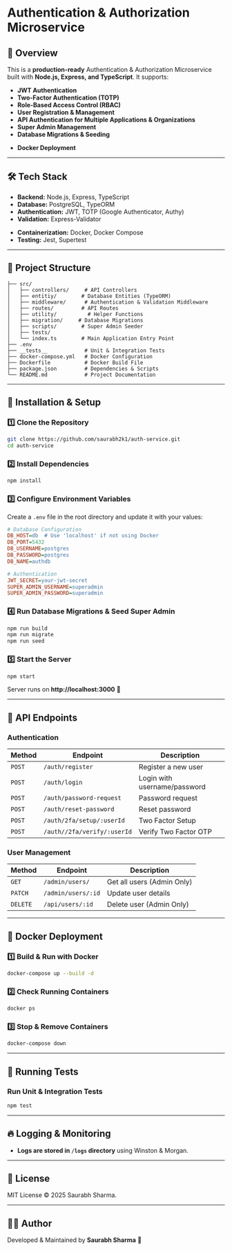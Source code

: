 # Authentication & Authorization Microservice

## 🚀 Overview
This is a **production-ready** Authentication & Authorization Microservice built with **Node.js, Express, and TypeScript**. It supports:

- **JWT Authentication**
- **Two-Factor Authentication (TOTP)**
- **Role-Based Access Control (RBAC)**
- **User Registration & Management**
- **API Authentication for Multiple Applications & Organizations**
- **Super Admin Management**
- **Database Migrations & Seeding**
<!-- - **Logging & Monitoring** -->
- **Docker Deployment**

---

## 🛠️ Tech Stack
- **Backend:** Node.js, Express, TypeScript
- **Database:** PostgreSQL, TypeORM
- **Authentication:** JWT, TOTP (Google Authenticator, Authy)
- **Validation:** Express-Validator
<!-- - **Logging & Monitoring:** Winston, Morgan -->
- **Containerization:** Docker, Docker Compose
- **Testing:** Jest, Supertest

---

## 📂 Project Structure
```
├── src/
│   ├── controllers/     # API Controllers
│   ├── entitiy/        # Database Entities (TypeORM)
│   ├── middleware/      # Authentication & Validation Middleware
│   ├── routes/         # API Routes       
│   ├── utility/          # Helper Functions
│   ├── migration/     # Database Migrations
│   ├── scripts/        # Super Admin Seeder        
│   ├── tests/          
│   └── index.ts        # Main Application Entry Point
├── .env 
├── __tests__            # Unit & Integration Tests
├── docker-compose.yml   # Docker Configuration
├── Dockerfile           # Docker Build File
├── package.json         # Dependencies & Scripts
└── README.md            # Project Documentation
```

---

## 🔧 Installation & Setup
### 1️⃣ Clone the Repository
```sh
git clone https://github.com/saurabh2k1/auth-service.git
cd auth-service
```

### 2️⃣ Install Dependencies
```sh
npm install
```

### 3️⃣ Configure Environment Variables
Create a `.env` file in the root directory and update it with your values:
```ini
# Database Configuration
DB_HOST=db  # Use 'localhost' if not using Docker
DB_PORT=5432
DB_USERNAME=postgres
DB_PASSWORD=postgres
DB_NAME=authdb

# Authentication
JWT_SECRET=your-jwt-secret
SUPER_ADMIN_USERNAME=superadmin
SUPER_ADMIN_PASSWORD=superadmin
```

### 4️⃣ Run Database Migrations & Seed Super Admin
```sh
npm run build
npm run migrate
npm run seed
```

### 5️⃣ Start the Server
```sh
npm start
```
Server runs on **http://localhost:3000** 🚀

---

## 📌 API Endpoints

### **Authentication**
| Method | Endpoint | Description |
|--------|----------|-------------|
| `POST` | `/auth/register` | Register a new user |
| `POST` | `/auth/login` | Login with username/password |
| `POST` | `/auth/password-request` | Password request |
| `POST` | `/auth/reset-password` | Reset password |
| `POST` | `/auth/2fa/setup/:userId` | Two Factor Setup |
| `POST` | `/auth//2fa/verify/:userId` | Verify Two Factor OTP |

### **User Management**
| Method | Endpoint | Description |
|--------|----------|-------------|
| `GET` | `/admin/users/` | Get all users (Admin Only) |
| `PATCH` | `/admin/users/:id` | Update user details |
| `DELETE` | `/api/users/:id` | Delete user (Admin Only) |

<!-- ### **Roles & Permissions**
| Method | Endpoint | Description |
|--------|----------|-------------|
| `GET` | `/api/roles` | Get all roles |
| `POST` | `/api/roles` | Create new role (Admin) |
| `PATCH` | `/api/roles/:id` | Update role |
| `DELETE` | `/api/roles/:id` | Delete role | -->

---

## 🐳 Docker Deployment

### 1️⃣ Build & Run with Docker
```sh
docker-compose up --build -d
```

### 2️⃣ Check Running Containers
```sh
docker ps
```

### 3️⃣ Stop & Remove Containers
```sh
docker-compose down
```

---

## 🧪 Running Tests
### Run Unit & Integration Tests
```sh
npm test
```


---

## 🔥 Logging & Monitoring
- **Logs are stored in `/logs` directory** using Winston & Morgan.
<!-- - API performance monitoring can be done with tools like Prometheus, Grafana. -->

---

## 📜 License
MIT License © 2025 Saurabh Sharma.

---

## 👨‍💻 Author
Developed & Maintained by **Saurabh Sharma** 🚀

